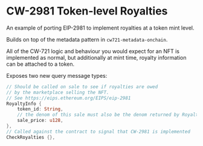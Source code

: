# CW-2981 Token-level Royalties

An example of porting EIP-2981 to implement royalties at a token mint level.

Builds on top of the metadata pattern in `cw721-metadata-onchain`.

All of the CW-721 logic and behaviour you would expect for an NFT is implemented as normal, but additionally at mint time, royalty information can be attached to a token.

Exposes two new query message types:

```rust
// Should be called on sale to see if royalties are owed
// by the marketplace selling the NFT.
// See https://eips.ethereum.org/EIPS/eip-2981
RoyaltyInfo {
    token_id: String,
    // the denom of this sale must also be the denom returned by RoyaltiesInfoResponse
    sale_price: u128,
},
// Called against the contract to signal that CW-2981 is implemented
CheckRoyalties {},
```